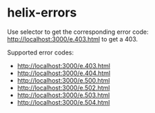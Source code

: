 # helix-errors

Use selector to get the corresponding error code: [http://localhost:3000/e.403.html](http://localhost:3000/e.403.html) to get a 403.

Supported error codes:

- [http://localhost:3000/e.403.html](http://localhost:3000/e.403.html)
- [http://localhost:3000/e.404.html](http://localhost:3000/e.404.html)
- [http://localhost:3000/e.500.html](http://localhost:3000/e.500.html)
- [http://localhost:3000/e.502.html](http://localhost:3000/e.502.html)
- [http://localhost:3000/e.503.html](http://localhost:3000/e.503.html)
- [http://localhost:3000/e.504.html](http://localhost:3000/e.504.html)